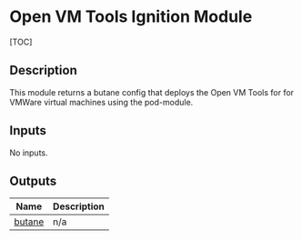 <!-- BEGIN_TF_DOCS -->
# Open VM Tools Ignition Module

[TOC]

## Description

This module returns a butane config that deploys the Open VM Tools for for VMWare virtual machines using the
pod-module.

## Inputs

No inputs.

## Outputs

| Name | Description |
|------|-------------|
| <a name="output_butane"></a> [butane](#output\_butane) | n/a |
<!-- END_TF_DOCS -->
